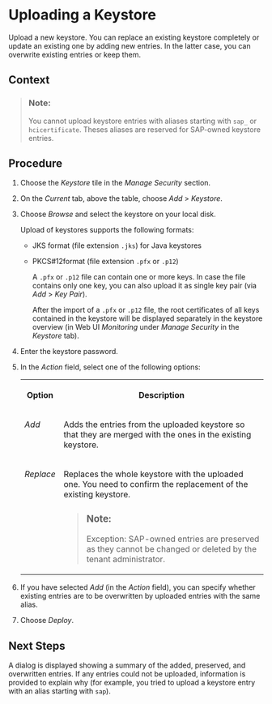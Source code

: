 <!-- loio0db193a325a94675928e717c9310734a -->

# Uploading a Keystore

Upload a new keystore. You can replace an existing keystore completely or update an existing one by adding new entries. In the latter case, you can overwrite existing entries or keep them.



## Context

> ### Note:  
> You cannot upload keystore entries with aliases starting with `sap_` or `hcicertificate`. Theses aliases are reserved for SAP-owned keystore entries.



## Procedure

1.  Choose the *Keystore* tile in the *Manage Security* section.

2.  On the *Current* tab, above the table, choose *Add* \> *Keystore*.

3.  Choose *Browse* and select the keystore on your local disk.

    Upload of keystores supports the following formats:

    -   JKS format \(file extension `.jks`\) for Java keystores

    -   PKCS\#12format \(file extension `.pfx` or `.p12`\)

        A `.pfx` or `.p12` file can contain one or more keys. In case the file contains only one key, you can also upload it as single key pair \(via *Add* \> *Key Pair*\).

        After the import of a `.pfx` or `.p12` file, the root certificates of all keys contained in the keystore will be displayed separately in the keystore overview \(in Web UI *Monitoring* under *Manage Security* in the *Keystore* tab\).


4.  Enter the keystore password.

5.  In the *Action* field, select one of the following options:


    <table>
    <tr>
    <th valign="top">

    Option


    
    </th>
    <th valign="top">

    Description


    
    </th>
    </tr>
    <tr>
    <td valign="top">
    
    *Add*


    
    </td>
    <td valign="top">
    
    Adds the entries from the uploaded keystore so that they are merged with the ones in the existing keystore.


    
    </td>
    </tr>
    <tr>
    <td valign="top">
    
    *Replace*


    
    </td>
    <td valign="top">
    
    Replaces the whole keystore with the uploaded one. You need to confirm the replacement of the existing keystore.

    > ### Note:  
    > Exception: SAP-owned entries are preserved as they cannot be changed or deleted by the tenant administrator.


    
    </td>
    </tr>
    </table>
    
6.  If you have selected *Add* \(in the *Action* field\), you can specify whether existing entries are to be overwritten by uploaded entries with the same alias.

7.  Choose *Deploy*.




<a name="loio0db193a325a94675928e717c9310734a__postreq_ex2_kd5_xz"/>

## Next Steps

A dialog is displayed showing a summary of the added, preserved, and overwritten entries. If any entries could not be uploaded, information is provided to explain why \(for example, you tried to upload a keystore entry with an alias starting with `sap`\).

